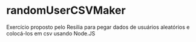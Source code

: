 # randomUserCSVMaker
Exercício proposto pelo Resilia para pegar dados de usuários aleatórios e colocá-los em csv usando Node.JS

